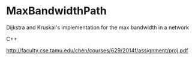 # MaxBandwidthPath
Dijkstra and Kruskal's implementation for the max bandwidth in a network

C++

http://faculty.cse.tamu.edu/chen/courses/629/2014f/assignment/proj.pdf
